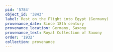 ```yaml
---
pid: '5784'
object_id: '3843'
label: Rest on the Flight into Egypt (Germany)
provenance_date: Since 18th century
provenance_location: Germany, Saxony
provenance_text: Royal Collection of Saxony
order: '1932'
collection: provenance
---
```

